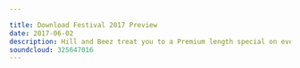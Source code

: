 ```yaml
---

title: Download Festival 2017 Preview
date: 2017-06-02
description: Hill and Beez treat you to a Premium length special on everything you need ahead of this year's Download Festival. We run through every band on the top 2 stages and our picks from the Avalanche and Dogtooth stages in your ultimate guide on who to see and avoid at this year's Download festival.
soundcloud: 325647016
---
```

